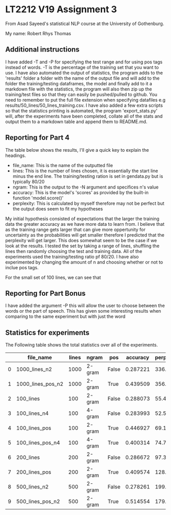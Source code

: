 # LT2212 V19 Assignment 3

From Asad Sayeed's statistical NLP course at the University of Gothenburg.

My name: Robert Rhys Thomas

## Additional instructions

I have added -T and -P for specifying the test range and for using pos tags instead of words. -T is the percentage of the training set that you want to use. I have also automated the output of statistics, the program adds to the 'results' folder a folder with the name of the output file and will add to the folder the training/testing dataframes, the model and finally add to it a markdown file with the statistics, the program will also then zip up the training/test files so that they can easily be pushed/pulled to github. You need to remember to put the full file extension when specifying datafiles e.g results/50_lines/50_lines_training.csv. I have also added a few extra scripts so that the statistics printing is automated, the program 'export_stats.py' will, after the experiments have been completed, collate all of the stats and output them to a markdown table and append them to README.md. 

## Reporting for Part 4

The table below shows the results, I'll give a quick key to explain the headings.
* file_name: This is the name of the outputted file
* lines: This is the number of lines chosen, it is essentially the start line minus the end line. The training/testing ration is set in gendata.py but is typically 80/20
* ngram: This is the output to the -N argument and specifices n's value
* accuracy: This is the model's 'scores' as provided by the built-in function 'model.score()'
* perplexity: This is calculated by myself therefore may not be perfect but the output does seem to fit my hypotheses

My initial hypothesis consisted of expectations that the larger the training data the greater accuracy as we have more data to learn from. I believe that as the training range gets larger that can give more oppertunity for uncertainty as the probabilities will get smaller therefore I predicted that the perplexity will get larger. This does somewhat seem to be the case if we look at the results. I tested the set by taking a range of lines, shuffling the lines then randomly choosing the test and training data. All of the experiments used the training/testing ratio pf 80/20. I have also experimented by changing the amount of n and choosing whether or not to inclue pos tags. 

For the small set of 100 lines, we can see that 

## Reporting for Part Bonus 

I have added the argument -P this will allow the user to choose between the words or the part of speech. This has given some interesting results when comparing to the same experiment but with just the word

<h2>Statistics for experiments</h2>
<p>The Following table shows the total statistics over all of the experiments.</p>

|    | file_name         |   lines | ngram   | pos   |   accuracy |   perplexity |
|----|-------------------|---------|---------|-------|------------|--------------|
|  0 | 1000_lines_n2     |    1000 | 2-gram  | False |   0.287221 |     336.599  |
|  1 | 1000_lines_pos_n2 |    1000 | 2-gram  | True  |   0.439509 |     356.859  |
|  2 | 100_lines         |     100 | 2-gram  | False |   0.288073 |      55.4609 |
|  3 | 100_lines_n4      |     100 | 4-gram  | False |   0.283993 |      52.5624 |
|  4 | 100_lines_pos     |     100 | 2-gram  | True  |   0.446927 |      69.1123 |
|  5 | 100_lines_pos_n4  |     100 | 4-gram  | True  |   0.400314 |      74.7126 |
|  6 | 200_lines         |     200 | 2-gram  | False |   0.286672 |      97.3902 |
|  7 | 200_lines_pos     |     200 | 2-gram  | True  |   0.409574 |     128.132  |
|  8 | 500_lines_n2      |     500 | 2-gram  | False |   0.278261 |     199.712  |
|  9 | 500_lines_pos_n2  |     500 | 2-gram  | True  |   0.514554 |     179.641  |

